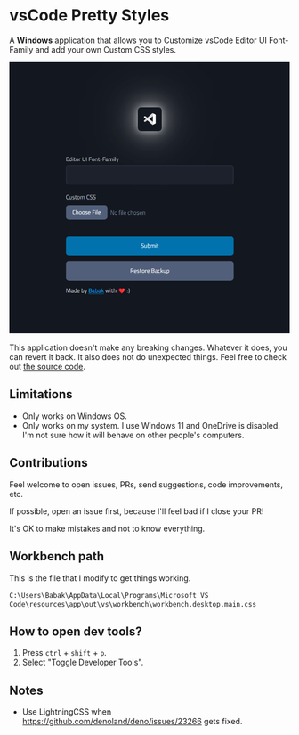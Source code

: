 # vsCode Pretty Styles

A **Windows** application that allows you to Customize vsCode Editor UI Font-Family and add your own Custom CSS styles.

![](/Screenshot.png)

This application doesn't make any breaking changes. Whatever it does, you can revert it back. It also does not do unexpected things. Feel free to check out [the source code](/src/lib/updateVsCodeStyles.ts).

## Limitations

-   Only works on Windows OS.
-   Only works on my system. I use Windows 11 and OneDrive is disabled. I'm not sure how it will behave on other people's computers.

## Contributions

Feel welcome to open issues, PRs, send suggestions, code improvements, etc.

If possible, open an issue first, because I'll feel bad if I close your PR!

It's OK to make mistakes and not to know everything.

## Workbench path

This is the file that I modify to get things working.

```
C:\Users\Babak\AppData\Local\Programs\Microsoft VS Code\resources\app\out\vs\workbench\workbench.desktop.main.css
```

## How to open dev tools?

1. Press `ctrl` + `shift` + `p`.
2. Select "Toggle Developer Tools".

## Notes

-   Use LightningCSS when https://github.com/denoland/deno/issues/23266 gets fixed.
